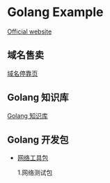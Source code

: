 # Golang Example

[Official website](https://goexample.net)

## 域名售卖

[域名停靠页](page/domain/parking.md)

## Golang 知识库

[Golang 知识库](page/knowledge/golang/README.md)

## Golang 开发包

- [网络工具包](../g4net)

  1.网络测试包
